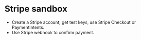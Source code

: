 # Stripe sandbox

- Create a Stripe account, get test keys, use Stripe Checkout or PaymentIntents.
- Use Stripe webhook to confirm payment.
